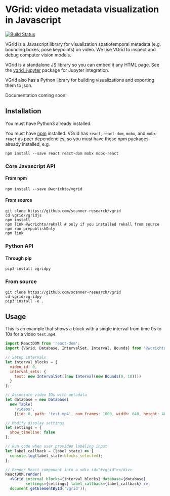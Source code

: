 # VGrid: video metadata visualization in Javascript

[![Build Status](https://travis-ci.org/scanner-research/vgrid.svg?branch=master)](https://travis-ci.org/scanner-research/vgrid)

VGrid is a Javascript library for visualization spatiotemporal metadata (e.g. bounding boxes, pose keypoints) on video. We use VGrid to inspect and debug computer vision models.

VGrid is a standalone JS library so you can embed it any HTML page. See the [vgrid_jupyter](https://github.com/scanner-research/vgrid_jupyter) package for Jupyter integration.

VGrid also has a Python library for building visualizations and exporting them to json.

Documentation coming soon!

## Installation

You must have Python3 already installed.

You must have [npm](https://www.npmjs.com/get-npm) installed. VGrid has `react`, `react-dom`, `mobx`, and `mobx-react` as peer dependencies, so you must have those npm packages already installed, e.g.

```
npm install --save react react-dom mobx mobx-react
```

### Core Javascript API

#### From npm

```
npm install --save @wcrichto/vgrid
```

#### From source

```
git clone https://github.com/scanner-research/vgrid
cd vgrid/vgridjs
npm install
npm link @wcrichto/rekall # only if you installed rekall from source
npm run prepublishOnly
npm link
```

### Python API

#### Through pip

```
pip3 install vgridpy
```

### From source

```
git clone https://github.com/scanner-research/vgrid
cd vgrid/vgridpy
pip3 install -e .
```

## Usage

This is an example that shows a block with a single interval from time 0s to 10s for a video `test.mp4`.

```jsx
import ReactDOM from 'react-dom';
import {VGrid, Database, IntervalSet, Interval, Bounds} from '@wcrichto/vgrid';

// Setup intervals
let interval_blocks = {
  video_id: 0,
  interval_sets: {
    test: new IntervalSet([new Interval(new Bounds(0, 10))])
  }
};

// Associate video IDs with metadata
let database = new Database(
  new Table(
    'videos',
    [{id: 0, path: 'test.mp4', num_frames: 1000, width: 640, height: 480, fps: 29.97}]));

// Modify display settings
let settings = {
  show_timeline: false
};

// Run code when user provides labeling input
let label_callback = (label_state) => {
  console.log(label_state.blocks_selected);
};

// Render React component into a <div id="#vgrid"></div>
ReactDOM.render(
  <VGrid interval_blocks={interval_blocks} database={database}
         settings={settings} label_callback={label_callback} />,
  document.getElementById('vgrid'));
```
